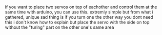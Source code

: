 if you want to place two servos on top of eachother and control them at the same time with arduino, you can use this. extremly simple but from what i gathered, unique
sad thing is if you turn one the other way you dont need this
i don't know how to explain but place the servo with the side on top without the "turing" part on the other one's same area
